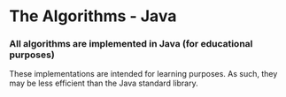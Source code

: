 # The Algorithms - Java

### All algorithms are implemented in Java (for educational purposes)
These implementations are intended for learning purposes. As such, they may be less efficient than the Java standard library.